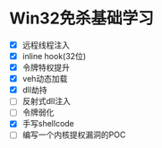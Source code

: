# Win32免杀基础学习

- [x] 远程线程注入
- [x] inline hook(32位)
- [x] 令牌特权提升
- [x] veh动态加载
- [x] dll劫持
- [ ] 反射式dll注入
- [ ] 令牌弱化
- [x] 手写shellcode
- [ ] 编写一个内核提权漏洞的POC

